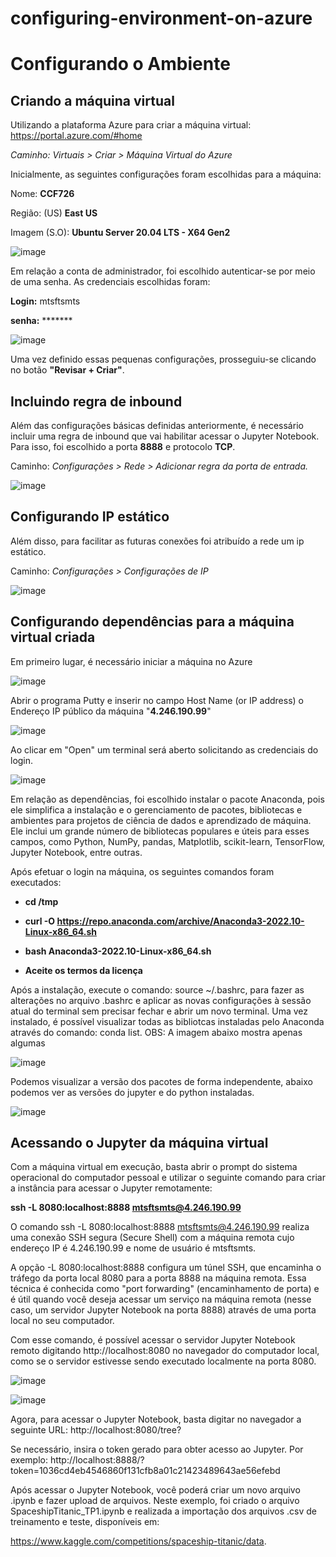 # configuring-environment-on-azure

# Configurando o Ambiente
## Criando a máquina virtual

Utilizando a plataforma Azure para criar a máquina virtual: https://portal.azure.com/#home

_Caminho: Virtuais > Criar > Máquina Virtual do Azure_


Inicialmente, as seguintes configurações foram escolhidas para a máquina:

Nome: **CCF726**

Região: (US) **East US**

Imagem (S.O): **Ubuntu Server 20.04 LTS - X64 Gen2**

![image](https://github.com/mtsfreitas/configuring-environment-on-azure/assets/21324690/df96613d-cb8d-4c8a-9765-d735d6ffcec7)

Em relação a conta de administrador, foi escolhido autenticar-se por meio de uma senha. As credenciais escolhidas foram:

**Login:** mtsftsmts

**senha:** *******

![image](https://github.com/mtsfreitas/configuring-environment-on-azure/assets/21324690/188ccf63-19a4-46fc-bf6e-e009e6f4c37c)

Uma vez definido essas pequenas configurações, prosseguiu-se clicando no botão **"Revisar + Criar"**.

## Incluindo regra de inbound
Além das configurações básicas definidas anteriormente, é necessário incluir uma regra de inbound que vai habilitar acessar o Jupyter Notebook. Para isso, foi escolhido a porta **8888** e protocolo **TCP**.

Caminho: _Configurações > Rede > Adicionar regra da porta de entrada._

![image](https://github.com/mtsfreitas/configuring-environment-on-azure/assets/21324690/d5b7bdc8-92c3-4468-8022-128c53d39d51)

## Configurando IP estático
Além disso, para facilitar as futuras conexões foi atribuído a rede um ip estático.

Caminho: _Configurações > Configurações de IP_

![image](https://github.com/mtsfreitas/configuring-environment-on-azure/assets/21324690/cfdfd42e-6f7a-4c44-9dc9-c7388b06f1db)

## Configurando dependências para a máquina virtual criada
Em primeiro lugar, é necessário iniciar a máquina no Azure

![image](https://github.com/mtsfreitas/configuring-environment-on-azure/assets/21324690/f2640698-e29a-4e8c-97c5-44feeaae4f67)

Abrir o programa Putty e inserir no campo Host Name (or IP address) o Endereço IP público da máquina "**4.246.190.99**"

![image](https://github.com/mtsfreitas/configuring-environment-on-azure/assets/21324690/5662a21e-bdf0-4b1d-bc20-f7237ab4b269)

Ao clicar em "Open" um terminal será aberto solicitando as credenciais do login.

![image](https://github.com/mtsfreitas/configuring-environment-on-azure/assets/21324690/f7e58a60-5634-4033-9c4c-ce3a15d80f4f)

Em relação as dependências, foi escolhido instalar o pacote Anaconda, pois ele simplifica a instalação e o gerenciamento de pacotes, bibliotecas e ambientes para projetos de ciência de dados e aprendizado de máquina. Ele inclui um grande número de bibliotecas populares e úteis para esses campos, como Python, NumPy, pandas, Matplotlib, scikit-learn, TensorFlow, Jupyter Notebook, entre outras.

Após efetuar o login na máquina, os seguintes comandos foram executados:

- **cd /tmp**

- **curl -O https://repo.anaconda.com/archive/Anaconda3-2022.10-Linux-x86_64.sh**

- **bash Anaconda3-2022.10-Linux-x86_64.sh**

- **Aceite os termos da licença**

Após a instalação, execute o comando: source ~/.bashrc, para fazer as alterações no arquivo .bashrc e aplicar as novas configurações à sessão atual do terminal sem precisar fechar e abrir um novo terminal. Uma vez instalado, é possível visualizar todas as bibliotcas instaladas pelo Anaconda através do comando: conda list. 
OBS: A imagem abaixo mostra apenas algumas

![image](https://github.com/mtsfreitas/configuring-environment-on-azure/assets/21324690/76dcd93a-f588-480c-b2ea-5b6a04e3894d)

Podemos visualizar a versão dos pacotes de forma independente, abaixo podemos ver as versões do jupyter e do python instaladas.

![image](https://github.com/mtsfreitas/configuring-environment-on-azure/assets/21324690/88bb1b03-fa28-4966-985e-ef17627a358d)

## Acessando o Jupyter da máquina virtual
Com a máquina virtual em execução, basta abrir o prompt do sistema operacional do computador pessoal e utilizar o seguinte comando para criar a instância para acessar o Jupyter remotamente:

**ssh -L 8080:localhost:8888 mtsftsmts@4.246.190.99**

O comando ssh -L 8080:localhost:8888 mtsftsmts@4.246.190.99 realiza uma conexão SSH segura (Secure Shell) com a máquina remota cujo endereço IP é 4.246.190.99 e nome de usuário é mtsftsmts. 

A opção -L 8080:localhost:8888 configura um túnel SSH, que encaminha o tráfego da porta local 8080 para a porta 8888 na máquina remota. Essa técnica é conhecida como "port forwarding" (encaminhamento de porta) e é útil quando você deseja acessar um serviço na máquina remota (nesse caso, um servidor Jupyter Notebook na porta 8888) através de uma porta local no seu computador.

Com esse comando, é possível acessar o servidor Jupyter Notebook remoto digitando http://localhost:8080 no navegador do computador local, como se o servidor estivesse sendo executado localmente na porta 8080.

![image](https://github.com/mtsfreitas/configuring-environment-on-azure/assets/21324690/03d764a5-4820-4dc4-9617-2cc0538cf051)

![image](https://github.com/mtsfreitas/configuring-environment-on-azure/assets/21324690/d5ede503-bf55-446d-8daf-a28a6f9620bd)

Agora, para acessar o Jupyter Notebook, basta digitar no navegador a seguinte URL: http://localhost:8080/tree? 

Se necessário, insira o token gerado para obter acesso ao Jupyter. Por exemplo: http://localhost:8888/? token=1036cd4eb4546860f131cfb8a01c21423489643ae56efebd 

Após acessar o Jupyter Notebook, você poderá criar um novo arquivo .ipynb e fazer upload de arquivos. Neste exemplo, foi criado o arquivo SpaceshipTitanic_TP1.ipynb e realizada a importação dos arquivos .csv de treinamento e teste, disponíveis em:

https://www.kaggle.com/competitions/spaceship-titanic/data.


